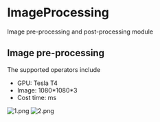 # ImageProcessing

Image pre-processing and post-processing module

## Image pre-processing
The supported operators include
 - GPU: Tesla T4
 - Image: 1080\*1080\*3
 - Cost time: ms

![1.png](source/1.png)
![2.png](source/2.png)
